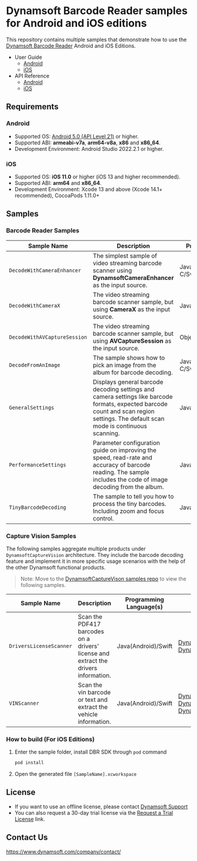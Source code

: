 # Dynamsoft Barcode Reader samples for Android and iOS editions

This repository contains multiple samples that demonstrate how to use the [Dynamsoft Barcode Reader](https://www.dynamsoft.com/barcode-reader/overview/) Android and iOS Editions.

- User Guide
  - [Android](https://www.dynamsoft.com/barcode-reader/docs/mobile/programming/android/user-guide.html)
  - [iOS](https://www.dynamsoft.com/barcode-reader/docs/mobile/programming/objectivec-swift/user-guide.html?lang=swift)
- API Reference
  - [Android](https://www.dynamsoft.com/barcode-reader/docs/mobile/programming/android/api-reference/)
  - [iOS](https://www.dynamsoft.com/barcode-reader/docs/mobile/programming/objectivec-swift/api-reference/)

## Requirements

### Android

- Supported OS: <a href="https://developer.android.com/about/versions/lollipop" target="_blank">Android 5.0 (API Level 21)</a> or higher.
- Supported ABI: **armeabi-v7a**, **arm64-v8a**, **x86** and **x86_64**.
- Development Environment: Android Studio 2022.2.1 or higher.

### iOS

- Supported OS: **iOS 11.0** or higher (iOS 13 and higher recommended).
- Supported ABI: **arm64** and **x86_64**.
- Development Environment: Xcode 13 and above (Xcode 14.1+ recommended), CocoaPods 1.11.0+

## Samples

### Barcode Reader Samples

| Sample Name | Description | Programming Language(s) |
| ----------- | ----------- | ----------------------- |
| `DecodeWithCameraEnhancer` | The simplest sample of video streaming barcode scanner using **DynamsoftCameraEnhancer** as the input source. | Java(Android)/Kotlin/Objective-C/Swift |
| `DecodeWithCameraX` | The video streaming barcode scanner sample, but using **CameraX** as the input source. | Java(Android)/Kotlin |
| `DecodeWithAVCaptureSession` | The video streaming barcode scanner sample, but using **AVCaptureSession** as the input source. | Objective-C/Swift |
| `DecodeFromAnImage` | The sample shows how to pick an image from the album for barcode decoding. | Java(Android)/Kotlin/Objective-C/Swift |
| `GeneralSettings` | Displays general barcode decoding settings and camera settings like barcode formats, expected barcode count and scan region settings. The default scan mode is continuous scanning. | Java(Android)/Swift |
| `PerformanceSettings` | Parameter configuration guide on improving the speed, read-rate and accuracy of barcode reading. The sample includes the code of image decoding from the album. | Java(Android)/Swift |
| `TinyBarcodeDecoding` | The sample to tell you how to process the tiny barcodes. Including zoom and focus control. | Java(Android)/Swift |

### Capture Vision Samples

The following samples aggregate multiple products under `DynamsoftCaptureVision` architecture. They include the barcode decoding feature and implement it in more specific usage scenarios with the help of the other Dynamsoft functional products.

> Note: Move to the [DynamsoftCaptureVison samples repo](https://github.com/Dynamsoft/capture-vision-mobile-samples) to view the following samples.

| Sample Name | Description | Programming Language(s) | Products |
| ----------- | ----------- | ----------------------- | -------- |
| `DriversLicenseScanner` | Scan the PDF417 barcodes on a drivers' license and extract the drivers information. | Java(Android)/Swift | [DynamsoftBarcodeReader](https://www.dynamsoft.com/barcode-reader/overview/)<br> [DynamsoftCodeParser](https://www.dynamsoft.com/code-parser/docs/core/introduction/) |
| `VINScanner` | Scan the vin barcode or text and extract the vehicle information. | Java(Android)/Swift | [DynamsoftBarcodeReader](https://www.dynamsoft.com/barcode-reader/overview/) <br> [DynamsoftLabelRecognizer](https://www.dynamsoft.com/label-recognition/overview/)<br> [DynamsoftCodeParser](https://www.dynamsoft.com/code-parser/docs/core/introduction/) |

### How to build (For iOS Editions)

1. Enter the sample folder, install DBR SDK through `pod` command

    ```bash
    pod install
    ```

2. Open the generated file `[SampleName].xcworkspace`

## License

- If you want to use an offline license, please contact [Dynamsoft Support](https://www.dynamsoft.com/company/contact/)
- You can also request a 30-day trial license via the [Request a Trial License](https://www.dynamsoft.com/customer/license/trialLicense?product=dbr&utm_source=github&package=mobile) link.

## Contact Us

https://www.dynamsoft.com/company/contact/

